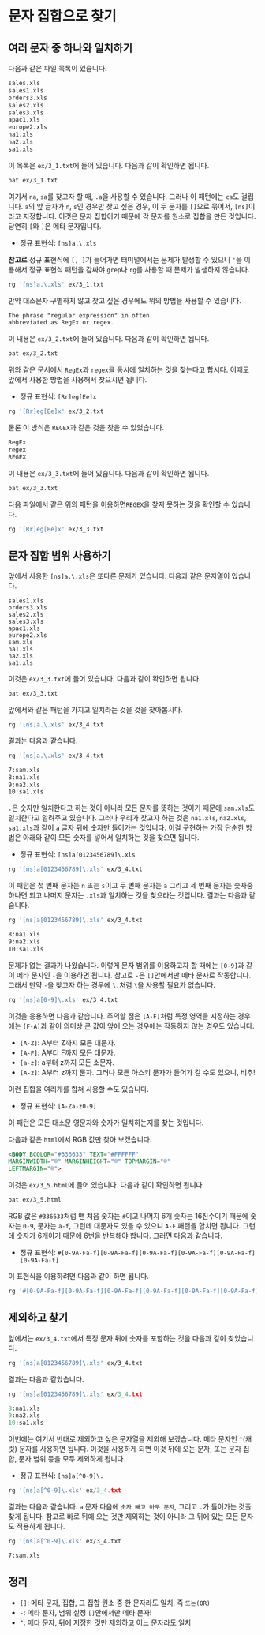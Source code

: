 # 문자 집합으로 찾기

## 여러 문자 중 하나와 일치하기

다음과 같은 파일 목록이 있습니다.

```txt
sales.xls
sales1.xls
orders3.xls
sales2.xls
sales3.xls
apac1.xls
europe2.xls
na1.xls
na2.xls
sa1.xls
```

이 목록은 `ex/3_1.txt`에 들어 있습니다. 다음과 같이 확인하면 됩니다.

```bash
bat ex/3_1.txt
```

여기서 `na`, `sa`를 찾고자 할 때, `.a`을 사용할 수 있습니다. 그러나 이 패턴에는 `ca`도 걸립니다. `a`의 앞 글자가 `n`, `s`인 경우만 찾고 싶은 경우, 이 두 문자를 `[]`으로 묶어서, `[ns]`이라고 지정합니다. 이것은 문자 집합이기 때문에 각 문자를 원소로 집합을 만든 것입니다. 당연히 `[`와 `]`은 메타 문자입니다.

- 정규 표현식: `[ns]a.\.xls`

**참고로** 정규 표현식에 `[, ]`가 들어가면 터미널에서는 문제가 발생할 수 있으니 `'`을 이용해서 정규 표현식 패턴을 감싸야 `grep`나 `rg`를 사용할 때 문제가 발생하지 않습니다.

```bash
rg '[ns]a.\.xls' ex/3_1.txt
```

만약 대소문자 구별하지 않고 찾고 싶은 경우에도 위의 방법을 사용할 수 있습니다.

```txt
The phrase "regular expression" in often
abbreviated as RegEx or regex.
```

이 내용은 `ex/3_2.txt`에 들어 있습니다. 다음과 같이 확인하면 됩니다.

```bash
bat ex/3_2.txt
```

위와 같은 문서에서 `RegEx`과 `regex`을 동시에 일치하는 것을 찾는다고 합시다. 이때도 앞에서 사용한 방법을 사용해서 찾으시면 됩니다.

- 정규 표현식: `[Rr]eg[Ee]x`

```bash
rg '[Rr]eg[Ee]x' ex/3_2.txt
```

물론 이 방식은 `REGEX`과 같은 것을 찾을 수 있었습니다.

```txt
RegEx
regex
REGEX
```

이 내용은 `ex/3_3.txt`에 들어 있습니다. 다음과 같이 확인하면 됩니다.

```bash
bat ex/3_3.txt
```

다음 파일에서 같은 위의 패턴을 이용하면`REGEX`을 찾지 못하는 것을 확인할 수 있습니다.

```bash
rg '[Rr]eg[Ee]x' ex/3_3.txt
```

## 문자 집합 범위 사용하기

앞에서 사용한 `[ns]a.\.xls`은 또다른 문제가 있습니다. 다음과 같은 문자열이 있습니다.

```text
sales1.xls
orders3.xls
sales2.xls
sales3.xls
apac1.xls
europe2.xls
sam.xls
na1.xls
na2.xls
sa1.xls
```

이것은 `ex/3_3.txt`에 들어 있습니다. 다음과 같이 확인하면 됩니다.

```bash
bat ex/3_3.txt
```

앞에서와 같은 패턴을 가지고 일치라는 것을 것을 찾아봅시다.

```bash
rg '[ns]a.\.xls' ex/3_4.txt
```

결과는 다음과 같습니다.

```bash
rg '[ns]a.\.xls' ex/3_4.txt

7:sam.xls
8:na1.xls
9:na2.xls
10:sa1.xls
```

`.`은 숫자만 일치한다고 하는 것이 아니라 모든 문자를 뜻하는 것이기 때문에 `sam.xls`도 일치한다고 알려주고 있습니다. 그러나 우리가 찾고자 하는 것은 `na1.xls`, `na2.xls`, `sa1.xls`과 같이 `a` 글자 뒤에 숫자만 들어가는 것입니다. 이걸 구현하는 가장 단순한 방법은 아래와 같이 모든 숫자를 넣어서 일치하는 것을 찾으면 됩니다.

- 정규 표현식: `[ns]a[0123456789]\.xls`

```bash
rg '[ns]a[0123456789]\.xls' ex/3_4.txt
```

이 패턴은 첫 번째 문자는 `n` 또는 `s`이고 두 번째 문자는 `a` 그리고 세 번째 문자는 숫자중 하나면 되고 나머지 문자는 `.xls`과 일치하는 것을 찾으라는 것입니다. 결과는 다음과 같습니다.

```bash
rg '[ns]a[0123456789]\.xls' ex/3_4.txt

8:na1.xls
9:na2.xls
10:sa1.xls
```

문제가 없는 결과가 나왔습니다. 이렇게 문자 범위를 이용하고자 할 때에는 `[0-9]`과 같이 메타 문자인 `-`을 이용하면 됩니다. 참고로 `-`은 `[]`안에서만 메타 문자로 작동합니다. 그래서 만약 `-`을 찾고자 하는 경우에 `\.`처럼 `\`을 사용할 필요가 없습니다.

```bash
rg '[ns]a[0-9]\.xls' ex/3_4.txt
```

이것을 응용하면 다음과 같습니다. 주의할 점은 `[A-F]`처럼 특정 영역을 지정하는 경우에는 `[F-A]`과 같이 의미상 큰 값이 앞에 오는 경우에는 작동하지 않는 경우도 있습니다.

- `[A-Z]`: A부터 Z까지 모든 대문자.
- `[A-F]`: A부터 F까지 모든 대문자.
- `[a-z]`: a부터 z까지 모든 소문자.
- `[A-z]`: A부터 z까지 문자. 그러나 모든 아스키 문자가 들어가 갈 수도 있으니, 비추!

이런 집합을 여러개를 합쳐 사용할 수도 있습니다.

- 정규 표현식: `[A-Za-z0-9]`

이 패턴은 모든 대소문 영문자와 숫자가 일치하는지를 찾는 것입니다.

다음과 같은 `html`에서 RGB 값만 찾아 보겠습니다.

```html
<BODY BCOLOR="#336633" TEXT="#FFFFFF"
MARGINWIDTH="®" MARGINHEIGHT="®" TOPMARGIN="®"
LEFTMARGIN="®">
```

이것은 `ex/3_5.html`에 들어 있습니다. 다음과 같이 확인하면 됩니다.

```bash
bat ex/3_5.html
```

RGB 값은 `#336633`처럼 맨 처음 숫자는 `#`이고 나머지 6개 숫자는 16진수이기 때문에 숫자는 `0-9`, 문자는 `a-f`, 그런데 대문자도 있을 수 있으니 `A-F` 패턴을 합치면 됩니다. 그런데 숫자가 6개이기 때문에 6번을 반복해야 합니다. 그러면 다음과 같습니다.

- 정규 표현식: `#[0-9A-Fa-f][0-9A-Fa-f][0-9A-Fa-f][0-9A-Fa-f][0-9A-Fa-f][0-9A-Fa-f]`

이 표현식을 이용하려면 다음과 같이 하면 됩니다.

```bash
rg '#[0-9A-Fa-f][0-9A-Fa-f][0-9A-Fa-f][0-9A-Fa-f][0-9A-Fa-f][0-9A-Fa-f]' ex/3_5.html
```

## 제외하고 찾기

앞에서는 `ex/3_4.txt`에서 특정 문자 뒤에 숫자를 포함하는 것을 다음과 같이 찾았습니다.

```bash
rg '[ns]a[0123456789]\.xls' ex/3_4.txt
```

결과는 다음과 같았습니다.

```python
rg '[ns]a[0123456789]\.xls' ex/3_4.txt

8:na1.xls
9:na2.xls
10:sa1.xls
```

이번에는 여기서 반대로 제외하고 싶은 문자열을 제외해 보겠습니다. 메타 문자인 `^`(캐럿) 문자를 사용하면 됩니다. 이것을 사용하게 되면 이것 뒤에 오는 문자, 또는 문자 집합, 문자 범위 등을 모두 제외하게 됩니다.  

- 정규 표현식: `[ns]a[^0-9]\.`

```python
rg '[ns]a[^0-9]\.xls' ex/3_4.txt
```

결과는 다음과 같습니다. `a` 문자 다음에 `숫자 빼고 아무 문자`, 그리고 `.`가 들어가는 것츨 찾게 됩니다. 참고로 바로 뒤에 오는 것만 제외하는 것이 아니라 그 뒤에 있는 모든 문자도 적용하게 됩니다.

```bash
rg '[ns]a[^0-9]\.xls' ex/3_4.txt

7:sam.xls
```

## 정리

- `[]`: 메타 문자, 집합, 그 집합 원소 중 한 문자라도 일치, 즉 `또는(OR)`
- `-`: 메타 문자, 범위 설정 `[]`안에서만 메타 문자!
- `^`: 메타 문자, 뒤에 지정한 것만 제외하고 어느 문자라도 일치
